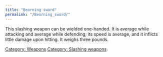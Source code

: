 ```yaml
---
title: "Beorning sword"
permalink: "/Beorning_sword/"
---
```


This slashing weapon can be wielded one-handed. It is average while
attacking and average while defending; its speed is average, and it
inflicts little damage upon hitting. It weighs three pounds.

[Category: Weapons](Category:_Weapons "wikilink") [Category: Slashing
weapons](Category:_Slashing_weapons "wikilink")